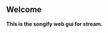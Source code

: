 <h2>Welcome</h2>
    <div class="h2content">
        <p>
            <strong>This is the songify web gui for stream.
        </p>
